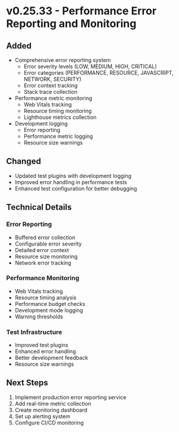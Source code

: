 # v0.25.33 - Performance Error Reporting and Monitoring

## Added
- Comprehensive error reporting system
  - Error severity levels (LOW, MEDIUM, HIGH, CRITICAL)
  - Error categories (PERFORMANCE, RESOURCE, JAVASCRIPT, NETWORK, SECURITY)
  - Error context tracking
  - Stack trace collection
- Performance metric monitoring
  - Web Vitals tracking
  - Resource timing monitoring
  - Lighthouse metrics collection
- Development logging
  - Error reporting
  - Performance metric logging
  - Resource size warnings

## Changed
- Updated test plugins with development logging
- Improved error handling in performance tests
- Enhanced test configuration for better debugging

## Technical Details
### Error Reporting
- Buffered error collection
- Configurable error severity
- Detailed error context
- Resource size monitoring
- Network error tracking

### Performance Monitoring
- Web Vitals tracking
- Resource timing analysis
- Performance budget checks
- Development mode logging
- Warning thresholds

### Test Infrastructure
- Improved test plugins
- Enhanced error handling
- Better development feedback
- Resource size warnings

## Next Steps
1. Implement production error reporting service
2. Add real-time metric collection
3. Create monitoring dashboard
4. Set up alerting system
5. Configure CI/CD monitoring
